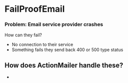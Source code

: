 # FailProofEmail

### Problem: Email service provider crashes

How can they fail?
- No connection to their service
- Something fails they send back 400 or 500 type status

How does ActionMailer handle these?
-
- 
